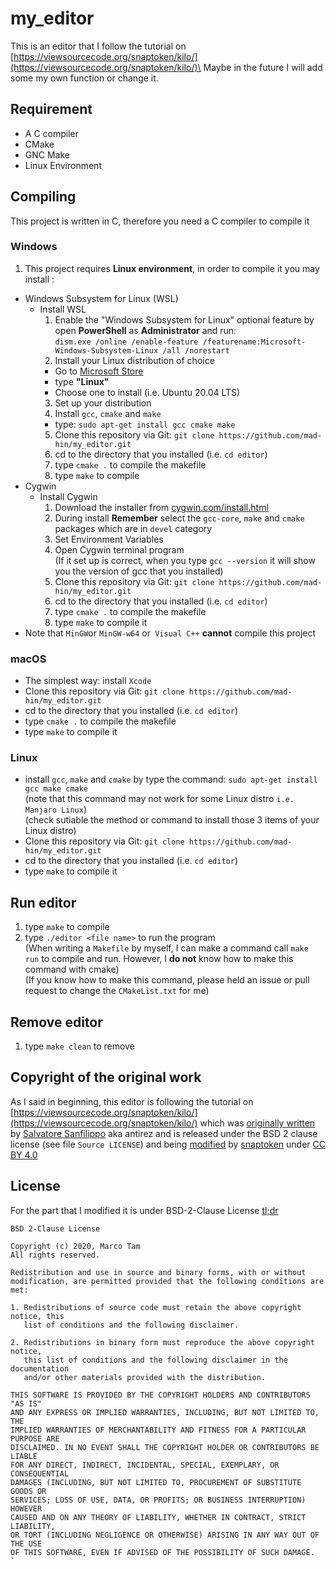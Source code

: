 # my_editor
This is an editor that I follow the tutorial on [https://viewsourcecode.org/snaptoken/kilo/](https://viewsourcecode.org/snaptoken/kilo/)\
Maybe in the future I will add some my own function or change it.
## Requirement
- A C compiler
- CMake
- GNC Make
- Linux Environment

## Compiling
This project is written in C, therefore you need a C compiler to compile it
### Windows
1. This project requires **Linux environment**, in order to compile it you may install :
  - Windows Subsystem for Linux (WSL)
    - Install WSL
      1. Enable the "Windows Subsystem for Linux" optional feature by open **PowerShell** as **Administrator** and run:\
      `dism.exe /online /enable-feature /featurename:Microsoft-Windows-Subsystem-Linux /all /norestart`
      2. Install your Linux distribution of choice
        - Go to [Microsoft Store](https://aka.ms/wslstore)
        - type **"Linux"**
        - Choose one to install (i.e. Ubuntu 20.04 LTS)
      3. Set up your distribution
      4. Install `gcc`, `cmake` and `make`
        - type: `sudo apt-get install gcc cmake make`
      5. Clone this repository via Git: `git clone https://github.com/mad-hin/my_editor.git`
      6. cd to the directory that you installed (i.e. `cd editor`)
      7. type `cmake .` to compile the makefile
      8. type `make` to compile
  - Cygwin
    - Install Cygwin
      1. Download the installer from [cygwin.com/install.html](cygwin.com/install.html)
      2. During install **Remember** select the `gcc-core`, `make` and `cmake` packages which are in `devel` category
      4. Set Environment Variables 
      5. Open Cygwin terminal program\
      (If it set up is correct, when you type `gcc --version` it will show you the version of gcc that you installed)
      6. Clone this repository via Git: `git clone https://github.com/mad-hin/my_editor.git`
      7. cd to the directory that you installed (i.e. `cd editor`)
      8. type `cmake .` to compile the makefile
      9. type `make` to compile it
 - Note that `MinGW`or  `MinGW-w64` or` Visual C++` **cannot** compile this project
### macOS
 - The simplest way: install `Xcode`
 - Clone this repository via Git: `git clone https://github.com/mad-hin/my_editor.git`
  - cd to the directory that you installed (i.e. `cd editor`)
  - type `cmake .` to compile the makefile
  - type `make` to compile it
### Linux 
  - install `gcc`, `make` and `cmake` by type the command: `sudo apt-get install gcc make cmake`\
   (note that this command may not work for some Linux distro `i.e. Manjaro Linux`)\
   (check sutiable the method or command to install those 3 items of your Linux distro)
   - Clone this repository via Git: `git clone https://github.com/mad-hin/my_editor.git`
  - cd to the directory that you installed (i.e. `cd editor`)
  - type `make` to compile it
## Run editor
  1. type `make` to compile 
  2. type `./editor <file name>` to run the program\
  (When writing a `Makefile` by myself, I can make a command call `make run` to compile and run. However, I **do not** know how to make this command with cmake)\
  (If you know how to make this command, please held an issue or pull request to change the `CMakeList.txt` for me)
## Remove editor
  1. type `make clean` to remove
## Copyright of the original work
As I said in beginning, this editor is following the tutorial on [https://viewsourcecode.org/snaptoken/kilo/](https://viewsourcecode.org/snaptoken/kilo/) which was [originally written](https://github.com/antirez/kilo) by [Salvatore Sanfilippo](https://github.com/antirez)  aka antirez and is released under the BSD 2 clause license (see file `Source LICENSE`) and being [modified](https://github.com/snaptoken/kilo-tutorial) by [snaptoken](https://github.com/snaptoken) under [CC BY 4.0](https://creativecommons.org/licenses/by/4.0/)
## License
For the part that I modified it is under BSD-2-Clause License [tl;dr](https://tldrlegal.com/license/bsd-2-clause-license-(freebsd))
```
BSD 2-Clause License

Copyright (c) 2020, Marco Tam
All rights reserved.

Redistribution and use in source and binary forms, with or without
modification, are permitted provided that the following conditions are met:

1. Redistributions of source code must retain the above copyright notice, this
   list of conditions and the following disclaimer.

2. Redistributions in binary form must reproduce the above copyright notice,
   this list of conditions and the following disclaimer in the documentation
   and/or other materials provided with the distribution.

THIS SOFTWARE IS PROVIDED BY THE COPYRIGHT HOLDERS AND CONTRIBUTORS "AS IS"
AND ANY EXPRESS OR IMPLIED WARRANTIES, INCLUDING, BUT NOT LIMITED TO, THE
IMPLIED WARRANTIES OF MERCHANTABILITY AND FITNESS FOR A PARTICULAR PURPOSE ARE
DISCLAIMED. IN NO EVENT SHALL THE COPYRIGHT HOLDER OR CONTRIBUTORS BE LIABLE
FOR ANY DIRECT, INDIRECT, INCIDENTAL, SPECIAL, EXEMPLARY, OR CONSEQUENTIAL
DAMAGES (INCLUDING, BUT NOT LIMITED TO, PROCUREMENT OF SUBSTITUTE GOODS OR
SERVICES; LOSS OF USE, DATA, OR PROFITS; OR BUSINESS INTERRUPTION) HOWEVER
CAUSED AND ON ANY THEORY OF LIABILITY, WHETHER IN CONTRACT, STRICT LIABILITY,
OR TORT (INCLUDING NEGLIGENCE OR OTHERWISE) ARISING IN ANY WAY OUT OF THE USE
OF THIS SOFTWARE, EVEN IF ADVISED OF THE POSSIBILITY OF SUCH DAMAGE.
`